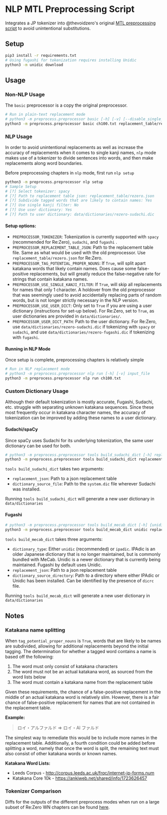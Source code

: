 # NLP MTL Preprocessing Script

Integrates a JP tokenizer into @thevoidzero's original [MTL preprocessing script](https://github.com/Atreyagaurav/mtl-related-scripts) to avoid unintentional substitutions.

## Setup

```bash
pip3 install -r requirements.txt
# Using fugashi for tokenization requires installing Unidic
python3 -m unidic download
```

## Usage

### Non-NLP Usage

The `basic` preprocessor is a copy the original preprocessor.

```bash
# Run in plain-text replacement mode
# python3 -m preprocess.preprocessor basic [-h] [-v] [--disable_single_kanji_filter] input_file replacement_json
python3 -m preprocess.preprocessor basic ch100.txt replacement_table/rezero.json
```

### NLP Usage

In order to avoid unintentional replacements as well as increase the accuracy of replacements when it comes to single kanji names, `nlp` mode makes use of a tokenizer to divide sentences into words, and then make replacements along word boundaries. 

Before preprocessing chapters in `nlp` mode, first run `nlp setup`

```bash
python3 -m preprocess.preprocessor nlp setup
# Sample Setup
# [?] Select tokenizer: spacy
# [?] Path to replacement table json: replacement_table/rezero.json
# [?] Subdivide tagged words that are likely to contain names: Yes
# [?] Use single kanji filter: No
# [?] Use user dictionary: Yes
# [?] Path to user dictionary: data/dictionaries/rezero-sudachi.dic
```

#### Setup options:

-   `PREPROCESSOR_TOKENIZER`:  Tokenization is currently supported with `spacy` (recommended for Re:Zero), `sudachi`, and `fugashi` . 
-   `PREPROCESSOR_REPLACEMENT_TABLE_JSON`: Path to the replacement table file. Same as what would be used with the old preprocessor. Use `replacement_table/rezero.json` for Re:Zero.
-   `PREPROCESSOR_TAG_POTENTIAL_PROPER_NOUNS`: If `True`, will split apart katakana words that likely contain names. Does cause some false-positive replacements, but will greatly reduce the false-negative rate for strings that contain katakana names.
-   `PREPROCESSOR_USE_SINGLE_KANJI_FILTER`: If `True`, will skip all replacements for names that only 1 character. A holdover from the old preprocessor that was seemingly used to avoid accidentally replacing parts of random words, but is not longer strictly necessary in the NLP version.
-   `PREPROCESSOR_USE_USER_DICT`: Only set to `True` if you are using a user dictionary (instructions for set-up below). For Re:Zero, set to `True`, as user dictionaries are provided in `data/dictionaries/`.
-   `PREPROCESSOR_USER_DICT_PATH`: Path to the user dictionary. For Re:Zero, use `data/dictionaries/rezero-sudachi.dic`  if tokenizing with `spacy` or `sudachi`, and use `data/dictionaries/rezero-fugashi.dic` if tokenizing with `fugashi`.

#### Running in NLP Mode

Once setup is complete, preprocessing chapters is relatively simple

```bash
# Run in NLP replacement mode
# python3 -m preprocess.preprocessor nlp run [-h] [-v] input_file
python3 -m preprocess.preprocessor nlp run ch100.txt
```

### Custom Dictionary Usage
Although their default tokenization is mostly accurate, Fugashi, Sudachi, etc. struggle with separating unknown katakana sequences. Since these most frequently occur in katakana character names, the accuracy of tokenization can be improved by adding these names to a user dictionary.

#### Sudachi/spaCy

Since spaCy uses Sudachi for its underlying tokenization, the same user dictionary can be used for both.

```bash
# python3 -m preprocess.preprocessor tools build_sudachi_dict [-h] replacement_json dictionary_source_file
python3 -m preprocess.preprocessor tools build_sudachi_dict replacement_table/rezero.json venv/lib/python3.10/site-packages/sudachidict_core/resources/system.dic
```
`tools build_sudachi_dict` takes two arguments:

-   `replacement_json`: Path to a json replacement table
-   `dictionary_source_file`: Path to the  `system.dic` file wherever Sudachi was installed.

Running `tools build_sudachi_dict` will generate a new user dictionary in `data/dictionaries`

#### Fugashi
```bash
# python3 -m preprocess.preprocessor tools build_mecab_dict [-h] {unidic,ipadic} replacement_json dictionary_source_directory
python3 -m preprocess.preprocessor tools build_mecab_dict unidic replacement_table/rezero.json venv/lib/python3.10/site-packages/unidic/dicdir/
```

`tools build_mecab_dict` takes three arguments:

-   `dictionary_type`: Either `unidic` (recommended) or `ipadic`. IPAdic is an older Japanese dictionary that is no longer maintained, but is commonly bundled with MeCab. Unidic is a newer dictionary that is currently being maintained. Fugashi by default uses Unidic.
-   `replacement_json`: Path to a json replacement table
-   `dictionary_source_directory`: Path to a directory where either IPAdic or Unidic has been installed. Can be identified by the presence of `dicrc` file.

Running `tools build_mecab_dict` will generate a new user dictionary in `data/dictionaries`

## Notes

### Katakana name splitting

When `tag_potential_proper_nouns` is `True`, words that are likely to be names are subdivided, allowing for additional replacements beyond the initial tagging. The determination for whether a tagged word contains a name is based off the following:

1. The word must only consist of katakana characters
2. The word must not be an actual katakana word, as sourced from the word lists below
3. The word must contain a katakana name from the replacement table

Given these requirements, the chance of a false-positive replacement in the middle of an actual katakana word is relatively slim. However, there is a fair chance of false-positive replacement for names that are not contained in the replacement table.

**Example:**

> ロイ・アルファルド => ロイ・Al ファルド

The simplest way to remediate this would be to include more names in the replacement table. Additionally, a fourth condition could be added before splitting a word, namely that once the word is split, the remaining text must also consist of other katakana words or known names.

**Katakana Word Lists:**

* Leeds Corpus - http://corpus.leeds.ac.uk/frqc/internet-jp-forms.num
* Katakana Core 10k - https://ankiweb.net/shared/info/1723626457

### Tokenizer Comparison
Diffs for the outputs of the different preprocess modes when run on a large subset of Re:Zero WN chapters can be found [here](https://github.com/kroatoanjp/nlp-mtl-preprocessing-script/tree/master/benchmarks/rezero).
